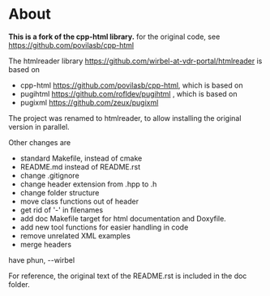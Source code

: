 # About

**This is a fork of the cpp-html library.**
for the original code, see <https://github.com/povilasb/cpp-html>

The htmlreader library <https://github.com/wirbel-at-vdr-portal/htmlreader> is
based on
  - cpp-html <https://github.com/povilasb/cpp-html>, which is based on
  - pugihtml <https://github.com/rofldev/pugihtml> , which is based on
  - pugixml  <https://github.com/zeux/pugixml>


The project was renamed to htmlreader, to allow installing the original version
in parallel.

Other changes are
- standard Makefile, instead of cmake
- README.md instead of README.rst
- change .gitignore
- change header extension from .hpp to .h
- change folder structure
- move class functions out of header
- get rid of '-' in filenames
- add doc Makefile target for html documentation and Doxyfile.
- add new tool functions for easier handling in code
- remove unrelated XML examples
- merge headers

have phun,
--wirbel

For reference, the original text of the README.rst is included in the doc folder.
